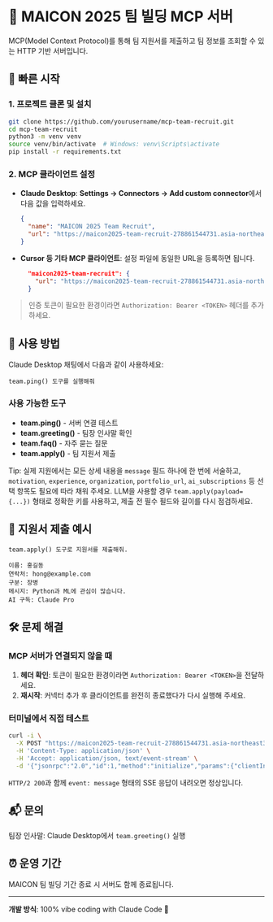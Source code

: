 # 🎯 MAICON 2025 팀 빌딩 MCP 서버

MCP(Model Context Protocol)를 통해 팀 지원서를 제출하고 팀 정보를 조회할 수 있는 HTTP 기반 서버입니다.

## 🚀 빠른 시작

### 1. 프로젝트 클론 및 설치

```bash
git clone https://github.com/yourusername/mcp-team-recruit.git
cd mcp-team-recruit
python3 -m venv venv
source venv/bin/activate  # Windows: venv\Scripts\activate
pip install -r requirements.txt
```

### 2. MCP 클라이언트 설정

- **Claude Desktop**: **Settings → Connectors → Add custom connector**에서 다음 값을 입력하세요.

  ```json
  {
    "name": "MAICON 2025 Team Recruit",
    "url": "https://maicon2025-team-recruit-278861544731.asia-northeast3.run.app/mcp"
  }
  ```

- **Cursor 등 기타 MCP 클라이언트**: 설정 파일에 동일한 URL을 등록하면 됩니다.
  ```json
    "maicon2025-team-recruit": {
      "url": "https://maicon2025-team-recruit-278861544731.asia-northeast3.run.app/mcp"
    }
  ```
> 인증 토큰이 필요한 환경이라면 `Authorization: Bearer <TOKEN>` 헤더를 추가하세요.

## 🔧 사용 방법

Claude Desktop 채팅에서 다음과 같이 사용하세요:

```
team.ping() 도구를 실행해줘
```

### 사용 가능한 도구

- **team.ping()** - 서버 연결 테스트
- **team.greeting()** - 팀장 인사말 확인
- **team.faq()** - 자주 묻는 질문
- **team.apply()** - 팀 지원서 제출

Tip: 실제 지원에서는 모든 상세 내용을 `message` 필드 하나에 한 번에 서술하고, `motivation`, `experience`, `organization`, `portfolio_url`, `ai_subscriptions` 등 선택 항목도 필요에 따라 채워 주세요. LLM을 사용할 경우 `team.apply(payload={...})` 형태로 정확한 키를 사용하고, 제출 전 필수 필드와 길이를 다시 점검하세요.

## 📝 지원서 제출 예시

```
team.apply() 도구로 지원서를 제출해줘.

이름: 홍길동
연락처: hong@example.com
구분: 장병
메시지: Python과 ML에 관심이 많습니다.
AI 구독: Claude Pro
```

## 🛠️ 문제 해결

### MCP 서버가 연결되지 않을 때

1. **헤더 확인**: 토큰이 필요한 환경이라면 `Authorization: Bearer <TOKEN>`을 전달하세요.
2. **재시작**: 커넥터 추가 후 클라이언트를 완전히 종료했다가 다시 실행해 주세요.

### 터미널에서 직접 테스트

```bash
curl -i \
  -X POST "https://maicon2025-team-recruit-278861544731.asia-northeast3.run.app/mcp" \
  -H 'Content-Type: application/json' \
  -H 'Accept: application/json, text/event-stream' \
  -d '{"jsonrpc":"2.0","id":1,"method":"initialize","params":{"clientInfo":{"name":"curl","version":"1.0"},"protocolVersion":"2024-11-05"}}'
```

`HTTP/2 200`과 함께 `event: message` 형태의 SSE 응답이 내려오면 정상입니다.

## 📬 문의

팀장 인사말: Claude Desktop에서 `team.greeting()` 실행

## ⏰ 운영 기간

MAICON 팀 빌딩 기간 종료 시 서버도 함께 종료됩니다.

---

**개발 방식**: 100% vibe coding with Claude Code 🤖
